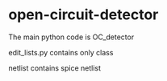 # open-circuit-detector

The main python code is OC_detector

edit_lists.py contains only class

netlist contains spice netlist
